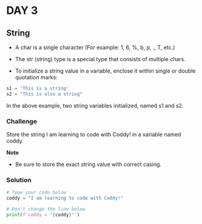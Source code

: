 # DAY 3
## String
- A char is a single character (For example: 1, 6, %, b, p, ., T, etc.)

- The str (string) type is a special type that consists of multiple chars.

- To initialize a string value in a variable, enclose it within single or double quotation marks:
```py
s1 = 'This is a string'
s2 = "This is also a string"
```
In the above example, two string variables initialized, named s1 and s2. 


### Challenge

Store the string I am learning to code with Coddy! in a variable named coddy.

 **Note**
 - Be sure to store the exact string value with correct casing.

### Solution

```py
# Type your code below
coddy = "I am learning to code with Coddy!"

# Don't change the line below
print(f'coddy = "{coddy}"')

```
